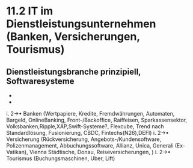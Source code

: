# 11.2 IT im Dienstleistungsunternehmen (Banken, Versicherungen, Tourismus)

## Dienstleistungsbranche prinzipiell, Softwaresysteme
* 
* 

i. 2->• Banken (Wertpapiere, Kredite, Fremdwährungen, Automaten, Bargeld, OnlineBanking, Front-/Backoffice, Raiffeisen, Sparkassensektor, Volksbanken,Ripple,XAP,Swift-Systeme?, Flexcube, Trend nach Standardlösung, Fusionierung, CBDC, Fintechs(N26),DEFI) 
i. 2->• Versicherung (Rückversicherung, Angebots-/Kundensoftware, Polizenmanagement, Abbuchungssoftware, Allianz, Unica, Generali (Ex-Vatikan), Vienna Städtische, Donau, Reiseversicherungen, )
i. 2->• Tourismus (Buchungsmaschinen, Uber, Lift)